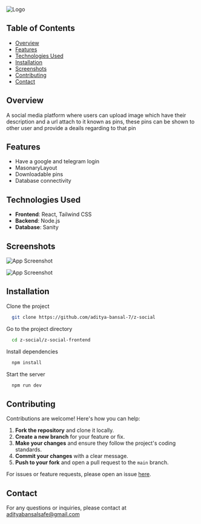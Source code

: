 
![Logo](https://i.ibb.co/qJRbqct/z-removebg-preview.png)



## Table of Contents

- [Overview](#overview)
- [Features](#features)
- [Technologies Used](#technologies-used)
- [Installation](#installation)
- [Screenshots](#screenshots)
- [Contributing](#contributing)
- [Contact](#contact)


## Overview

A social media platform where users can upload image which have their description and a url attach to it known as pins, these pins can be shown to other user and provide a deails regarding to that pin 

## Features

- Have a google and telegram login
- MasonaryLayout
- Downloadable pins
- Database connectivity

## Technologies Used

- **Frontend**: React, Tailwind CSS
- **Backend**: Node.js
- **Database**: Sanity




## Screenshots

![App Screenshot](https://i.ibb.co/CtCVCmM/Screenshot-1109.png)

![App Screenshot](https://i.ibb.co/85Nn5Hn/Screenshot-1110.png)
## Installation

Clone the project

```bash
  git clone https://github.com/aditya-bansal-7/z-social
```

Go to the project directory

```bash
  cd z-social/z-social-frontend
```

Install dependencies

```bash
  npm install
```

Start the server

```bash
  npm run dev
```


## Contributing

Contributions are welcome! Here's how you can help:

1. **Fork the repository** and clone it locally.
2. **Create a new branch** for your feature or fix.
3. **Make your changes** and ensure they follow the project's coding standards.
4. **Commit your changes** with a clear message.
5. **Push to your fork** and open a pull request to the `main` branch.

For issues or feature requests, please open an issue [here](https://github.com/aditya-bansal-7/z-social/issues).

## Contact

For any questions or inquiries, please contact at adityabansalsafe@gmail.com
